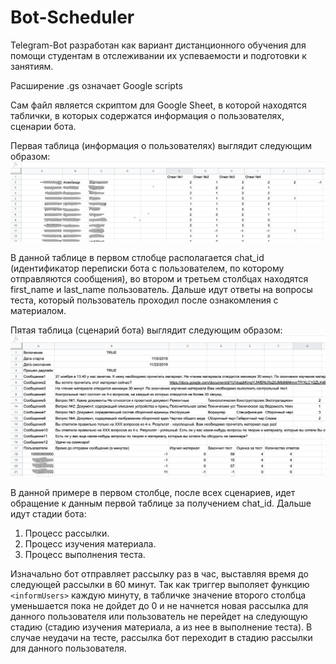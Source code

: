 # Bot-Scheduler
Telegram-Bot разработан как вариант дистанционного обучения для помощи студентам в отслеживании их успеваемости и подготовки к занятиям.

Расширение .gs означает Google scripts

Сам файл является скриптом для Google Sheet, в которой находятся таблички, в которых содержатся информация о пользователях, сценарии бота.

Первая таблица (информация о пользователях) выглядит следующим образом:
![First table example](/first_table.png)

В данной таблице в первом стлобце располагается chat_id (идентификатор переписки бота с пользователем, по которому отправляются сообщения), во втором и третьем столбцах находятся first_name и last_name пользователь. Дальше идут ответы на вопросы теста, который пользователь проходил после ознакомления с материалом.

Пятая таблица (сценарий бота) выглядит следующим образом:
![Fifth table example](/fifth_table.png)

В данной примере в первом столбце, после всех сценариев, идет обращение к данным первой таблице за получением chat_id.
Дальше идут стадии бота:
  1) Процесс рассылки.
  2) Процесс изучения материала.
  3) Процесс выполнения теста.

Изначально бот отправляет рассылку раз в час, выставляя время до следующей рассылки в 60 минут. Так как триггер выполяет функцию `<informUsers>` каждую минуту, в табличке значение второго столбца уменьшается пока не дойдет до 0 и не начнется новая рассылка для данного пользователя или пользователь не перейдет на следующую стадию (стадию изучения материала, а из нее в выполнение теста). В случае неудачи на тесте, рассылка бот переходит в стадию рассылки для данного пользователя.

